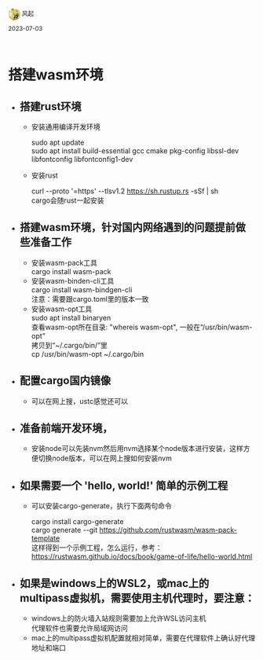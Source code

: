 <div style="overflow:hidden;"><img src="../assets/me.jpeg" alt="风起" style="border-radius:50%;width: 25px;float:left;"> <div style="float:left;margin-top: 2px;margin-left: 3px;font-size: 12px;">风起</div></div>
<div style="clear:both;font-size: 12px;height:50px;line-height: 34px;">2023-07-03</div>

# 搭建wasm环境
- ## 搭建rust环境
    
    - 安装通用编译开发环境  
    
      sudo apt update  
      sudo apt install build-essential gcc cmake pkg-config libssl-dev libfontconfig libfontconfig1-dev  
    - 安装rust
    
      curl --proto '=https' --tlsv1.2 https://sh.rustup.rs -sSf | sh  
      cargo会随rust一起安装  
    
- ## 搭建wasm环境，针对国内网络遇到的问题提前做些准备工作
    
    - 安装wasm-pack工具  
    cargo install wasm-pack  
    - 安装wasm-binden-cli工具  
    cargo install wasm-bindgen-cli  
    注意：需要跟cargo.toml里的版本一致
    - 安装wasm-opt工具  
    sudo apt install binaryen  
    查看wasm-opt所在目录: "whereis wasm-opt", 一般在“/usr/bin/wasm-opt”  
    拷贝到“~/.cargo/bin/”里  
    cp /usr/bin/wasm-opt ~/.cargo/bin 
    
- ## 配置cargo国内镜像

    - 可以在网上搜，ustc感觉还可以

- ## 准备前端开发环境，

    - 安装node可以先装nvm然后用nvm选择某个node版本进行安装，这样方便切换node版本，可以在网上搜如何安装nvm

- ## 如果需要一个 'hello, world!' 简单的示例工程

  - 可以安装cargo-generate，执行下面两句命令  

    cargo install cargo-generate  
    cargo generate --git https://github.com/rustwasm/wasm-pack-template  
    这样得到一个示例工程，怎么运行，参考：https://rustwasm.github.io/docs/book/game-of-life/hello-world.html

- ## 如果是windows上的WSL2，或mac上的multipass虚拟机，需要使用主机代理时，要注意：
    
    - windows上的防火墙入站规则需要加上允许WSL访问主机  
    代理软件也需要允许局域网访问
    - mac上的multipass虚拟机配置就相对简单，需要在代理软件上确认好代理地址和端口
      



